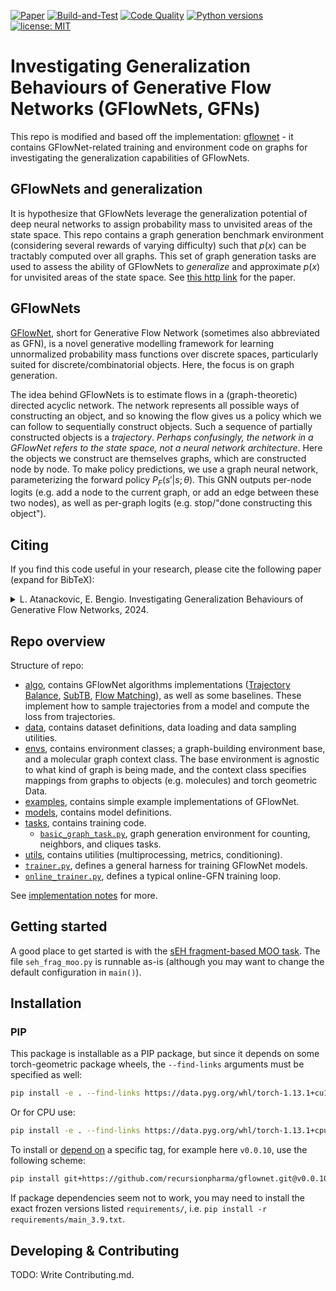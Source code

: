 
[![Paper](http://img.shields.io/badge/paper-arxiv.2302.00482-B31B1B.svg)]()
[![Build-and-Test](https://github.com/recursionpharma/gflownet/actions/workflows/build-and-test.yaml/badge.svg)](https://github.com/recursionpharma/gflownet/actions/workflows/build-and-test.yaml)
[![Code Quality](https://github.com/recursionpharma/gflownet/actions/workflows/code-quality.yaml/badge.svg)](https://github.com/recursionpharma/gflownet/actions/workflows/code-quality.yaml)
[![Python versions](https://img.shields.io/badge/Python-3.9%2B-blue)](https://www.python.org/downloads/)
[![license: MIT](https://img.shields.io/badge/License-MIT-purple.svg)](LICENSE)

# Investigating Generalization Behaviours of Generative Flow Networks (GFlowNets, GFNs)

This repo is modified and based off the implementation: [gflownet](https://github.com/recursionpharma/gflownet.git) - it contains GFlowNet-related training and environment code on graphs for investigating the generalization capabilities of GFlowNets.

## GFlowNets and generalization

It is hypothesize that GFlowNets leverage the generalization potential of deep neural networks to assign probability mass to unvisited areas of the state space. This repo contains a graph generation benchmark environment (considering several rewards of varying difficulty) such that $p(x)$ can be tractably computed over all graphs. This set of graph generation tasks are used to assess the ability of GFlowNets to *generalize* and approximate $p(x)$ for unvisited areas of the state space. See [this http link]() for the paper.

## GFlowNets

[GFlowNet](https://yoshuabengio.org/2022/03/05/generative-flow-networks/), short for Generative Flow Network (sometimes also abbreviated as GFN), is a novel generative modelling framework for learning unnormalized probability mass functions over discrete spaces, particularly suited for discrete/combinatorial objects. Here, the focus is on graph generation.

The idea behind GFlowNets is to estimate flows in a (graph-theoretic) directed acyclic network. The network represents all possible ways of constructing an object, and so knowing the flow gives us a policy which we can follow to sequentially construct objects. Such a sequence of partially constructed objects is a _trajectory_. *Perhaps confusingly, the _network_ in a GFlowNet refers to the state space, not a neural network architecture*. Here the objects we construct are themselves graphs, which are constructed node by node. To make policy predictions, we use a graph neural network, parameterizing the forward policy $P_F(s' | s; \theta)$. This GNN outputs per-node logits (e.g. add a node to the current graph, or add an edge between these two nodes), as well as per-graph logits (e.g. stop/"done constructing this object").

## Citing

If you find this code useful in your research, please cite the following paper (expand for BibTeX):

<details>
<summary>
L. Atanackovic, E. Bengio. Investigating Generalization Behaviours of Generative Flow Networks, 2024.
</summary>

```bibtex
```
</details>

## Repo overview

Structure of repo:

- [algo](src/gflownet/algo), contains GFlowNet algorithms implementations ([Trajectory Balance](https://arxiv.org/abs/2201.13259), [SubTB](https://arxiv.org/abs/2209.12782), [Flow Matching](https://arxiv.org/abs/2106.04399)), as well as some baselines. These implement how to sample trajectories from a model and compute the loss from trajectories.
- [data](src/gflownet/data), contains dataset definitions, data loading and data sampling utilities.
- [envs](src/gflownet/envs), contains environment classes; a graph-building environment base, and a molecular graph context class. The base environment is agnostic to what kind of graph is being made, and the context class specifies mappings from graphs to objects (e.g. molecules) and torch geometric Data.
- [examples](docs/examples), contains simple example implementations of GFlowNet.
- [models](src/gflownet/models), contains model definitions.
- [tasks](src/gflownet/tasks), contains training code.
    -  [`basic_graph_task.py`](src/gflownet/tasks/basic_graph_task.py), graph generation environment for counting, neighbors, and cliques tasks. 
- [utils](src/gflownet/utils), contains utilities (multiprocessing, metrics, conditioning).
- [`trainer.py`](src/gflownet/trainer.py), defines a general harness for training GFlowNet models.
- [`online_trainer.py`](src/gflownet/online_trainer.py), defines a typical online-GFN training loop.

See [implementation notes](docs/implementation_notes.md) for more.

## Getting started

A good place to get started is with the [sEH fragment-based MOO task](src/gflownet/tasks/seh_frag_moo.py). The file `seh_frag_moo.py` is runnable as-is (although you may want to change the default configuration in `main()`).

## Installation

### PIP

This package is installable as a PIP package, but since it depends on some torch-geometric package wheels, the `--find-links` arguments must be specified as well:

```bash
pip install -e . --find-links https://data.pyg.org/whl/torch-1.13.1+cu117.html
```
Or for CPU use:

```bash
pip install -e . --find-links https://data.pyg.org/whl/torch-1.13.1+cpu.html
```

To install or [depend on](https://matiascodesal.com/blog/how-use-git-repository-pip-dependency/) a specific tag, for example here `v0.0.10`, use the following scheme:
```bash
pip install git+https://github.com/recursionpharma/gflownet.git@v0.0.10 --find-links ...
```

If package dependencies seem not to work, you may need to install the exact frozen versions listed `requirements/`, i.e. `pip install -r requirements/main_3.9.txt`.

## Developing & Contributing

TODO: Write Contributing.md.
